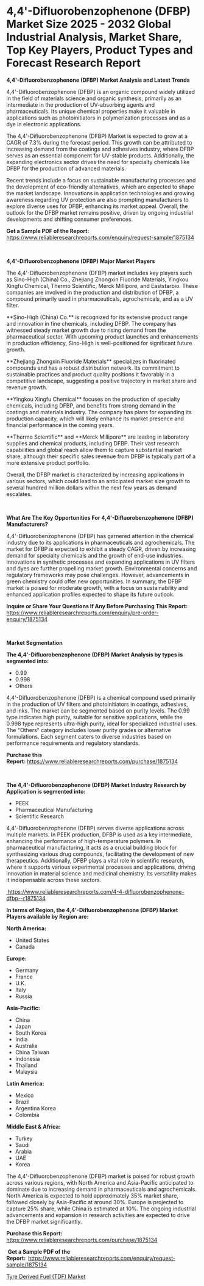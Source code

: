 <p><h1>4,4'-Difluorobenzophenone (DFBP) Market Size 2025 - 2032 Global Industrial Analysis, Market Share, Top Key Players, Product Types and Forecast Research Report</h1></p><p><strong>4,4'-Difluorobenzophenone (DFBP) Market Analysis and Latest Trends</strong></p>
<p><p>4,4'-Difluorobenzophenone (DFBP) is an organic compound widely utilized in the field of materials science and organic synthesis, primarily as an intermediate in the production of UV-absorbing agents and pharmaceuticals. Its unique chemical properties make it valuable in applications such as photoinitiators in polymerization processes and as a dye in electronic applications.</p><p>The 4,4'-Difluorobenzophenone (DFBP) Market is expected to grow at a CAGR of 7.3% during the forecast period. This growth can be attributed to increasing demand from the coatings and adhesives industry, where DFBP serves as an essential component for UV-stable products. Additionally, the expanding electronics sector drives the need for specialty chemicals like DFBP for the production of advanced materials.</p><p>Recent trends include a focus on sustainable manufacturing processes and the development of eco-friendly alternatives, which are expected to shape the market landscape. Innovations in application technologies and growing awareness regarding UV protection are also prompting manufacturers to explore diverse uses for DFBP, enhancing its market appeal. Overall, the outlook for the DFBP market remains positive, driven by ongoing industrial developments and shifting consumer preferences.</p></p>
<p><strong>Get a Sample PDF of the Report:&nbsp;</strong> <a href="https://www.reliableresearchreports.com/enquiry/request-sample/1875134?utm_campaign=2009&utm_medium=2&utm_source=Github&utm_content=ia&utm_term=12012025&utm_id=44-difluorobenzophenone-dfbp">https://www.reliableresearchreports.com/enquiry/request-sample/1875134</a></p>
<p>&nbsp;</p>
<p><strong>4,4'-Difluorobenzophenone (DFBP) Major Market Players</strong></p>
<p><p>The 4,4'-Difluorobenzophenone (DFBP) market includes key players such as Sino-High (China) Co., Zhejiang Zhongxin Fluoride Materials, Yingkou Xingfu Chemical, Thermo Scientific, Merck Millipore, and Eaststarbio. These companies are involved in the production and distribution of DFBP, a compound primarily used in pharmaceuticals, agrochemicals, and as a UV filter.</p><p>**Sino-High (China) Co.** is recognized for its extensive product range and innovation in fine chemicals, including DFBP. The company has witnessed steady market growth due to rising demand from the pharmaceutical sector. With upcoming product launches and enhancements in production efficiency, Sino-High is well-positioned for significant future growth.</p><p>**Zhejiang Zhongxin Fluoride Materials** specializes in fluorinated compounds and has a robust distribution network. Its commitment to sustainable practices and product quality positions it favorably in a competitive landscape, suggesting a positive trajectory in market share and revenue growth.</p><p>**Yingkou Xingfu Chemical** focuses on the production of specialty chemicals, including DFBP, and benefits from strong demand in the coatings and materials industry. The company has plans for expanding its production capacity, which will likely enhance its market presence and financial performance in the coming years.</p><p>**Thermo Scientific** and **Merck Millipore** are leading in laboratory supplies and chemical products, including DFBP. Their vast research capabilities and global reach allow them to capture substantial market share, although their specific sales revenue from DFBP is typically part of a more extensive product portfolio.</p><p>Overall, the DFBP market is characterized by increasing applications in various sectors, which could lead to an anticipated market size growth to several hundred million dollars within the next few years as demand escalates.</p></p>
<p>&nbsp;</p>
<p><strong>What Are The Key Opportunities For 4,4'-Difluorobenzophenone (DFBP) Manufacturers?</strong></p>
<p><p>4,4'-Difluorobenzophenone (DFBP) has garnered attention in the chemical industry due to its applications in pharmaceuticals and agrochemicals. The market for DFBP is expected to exhibit a steady CAGR, driven by increasing demand for specialty chemicals and the growth of end-use industries. Innovations in synthetic processes and expanding applications in UV filters and dyes are further propelling market growth. Environmental concerns and regulatory frameworks may pose challenges. However, advancements in green chemistry could offer new opportunities. In summary, the DFBP market is poised for moderate growth, with a focus on sustainability and enhanced application profiles expected to shape its future outlook.</p></p>
<p><strong>Inquire or Share Your Questions If Any Before Purchasing This Report:</strong> <a href="https://www.reliableresearchreports.com/enquiry/pre-order-enquiry/1875134?utm_campaign=2009&utm_medium=2&utm_source=Github&utm_content=ia&utm_term=12012025&utm_id=44-difluorobenzophenone-dfbp">https://www.reliableresearchreports.com/enquiry/pre-order-enquiry/1875134</a></p>
<p>&nbsp;</p>
<p><strong>Market Segmentation</strong></p>
<p><strong>The 4,4'-Difluorobenzophenone (DFBP) Market Analysis by types is segmented into:</strong></p>
<p><ul><li>0.99</li><li>0.998</li><li>Others</li></ul></p>
<p><p>4,4'-Difluorobenzophenone (DFBP) is a chemical compound used primarily in the production of UV filters and photoinitiators in coatings, adhesives, and inks. The market can be segmented based on purity levels. The 0.99 type indicates high purity, suitable for sensitive applications, while the 0.998 type represents ultra-high purity, ideal for specialized industrial uses. The "Others" category includes lower purity grades or alternative formulations. Each segment caters to diverse industries based on performance requirements and regulatory standards.</p></p>
<p><strong>Purchase this Report:&nbsp;</strong><a href="https://www.reliableresearchreports.com/purchase/1875134?utm_campaign=2009&utm_medium=2&utm_source=Github&utm_content=ia&utm_term=12012025&utm_id=44-difluorobenzophenone-dfbp">https://www.reliableresearchreports.com/purchase/1875134</a></p>
<p>&nbsp;</p>
<p><strong>The 4,4'-Difluorobenzophenone (DFBP) Market Industry Research by Application is segmented into:</strong></p>
<p><ul><li>PEEK</li><li>Pharmaceutical Manufacturing</li><li>Scientific Research</li></ul></p>
<p><p>4,4'-Difluorobenzophenone (DFBP) serves diverse applications across multiple markets. In PEEK production, DFBP is used as a key intermediate, enhancing the performance of high-temperature polymers. In pharmaceutical manufacturing, it acts as a crucial building block for synthesizing various drug compounds, facilitating the development of new therapeutics. Additionally, DFBP plays a vital role in scientific research, where it supports various experimental processes and applications, driving innovation in material science and medicinal chemistry. Its versatility makes it indispensable across these sectors.</p></p>
<p><a href="https://www.reliableresearchreports.com/4-4-difluorobenzophenone-dfbp--r1875134?utm_campaign=2009&utm_medium=2&utm_source=Github&utm_content=ia&utm_term=12012025&utm_id=44-difluorobenzophenone-dfbp">&nbsp;https://www.reliableresearchreports.com/4-4-difluorobenzophenone-dfbp--r1875134</a></p>
<p><strong>In terms of Region, the 4,4'-Difluorobenzophenone (DFBP) Market Players available by Region are:</strong></p>
<p>
    <p> <strong> North America: </strong>
        <ul>
            <li>United States</li>
            <li>Canada</li>
        </ul>
        </p> 
    <p> <strong> Europe: </strong>
        <ul>
            <li>Germany</li>
            <li>France</li>
            <li>U.K.</li>
            <li>Italy</li>
            <li>Russia</li>
        </ul>
        </p> 
    <p> <strong> Asia-Pacific: </strong>
        <ul>
            <li>China</li>
            <li>Japan</li>
            <li>South Korea</li>
            <li>India</li>
            <li>Australia</li>
            <li>China Taiwan</li>
            <li>Indonesia</li>
            <li>Thailand</li>
            <li>Malaysia</li>
        </ul>
        </p> 
    <p> <strong> Latin America: </strong>
        <ul>
            <li>Mexico</li>
            <li>Brazil</li>
            <li>Argentina Korea</li>
            <li>Colombia</li>
        </ul>
        </p> 
    <p> <strong> Middle East & Africa: </strong>
        <ul>
            <li>Turkey</li>
            <li>Saudi</li>
            <li>Arabia</li>
            <li>UAE</li>
            <li>Korea</li>
        </ul>
    </p>
    </p>
<p><p>The 4,4'-Difluorobenzophenone (DFBP) market is poised for robust growth across various regions, with North America and Asia-Pacific anticipated to dominate due to increasing demand in pharmaceuticals and agrochemicals. North America is expected to hold approximately 35% market share, followed closely by Asia-Pacific at around 30%. Europe is projected to capture 25% share, while China is estimated at 10%. The ongoing industrial advancements and expansion in research activities are expected to drive the DFBP market significantly.</p></p>
<p><strong>Purchase this Report: </strong><a href="https://www.reliableresearchreports.com/purchase/1875134?utm_campaign=2009&utm_medium=2&utm_source=Github&utm_content=ia&utm_term=12012025&utm_id=44-difluorobenzophenone-dfbp">https://www.reliableresearchreports.com/purchase/1875134</a></p>
<p>&nbsp;<strong>Get a Sample PDF of the Report:&nbsp;&nbsp;</strong><a href="https://www.reliableresearchreports.com/enquiry/request-sample/1875134?utm_campaign=2009&utm_medium=2&utm_source=Github&utm_content=ia&utm_term=12012025&utm_id=44-difluorobenzophenone-dfbp">https://www.reliableresearchreports.com/enquiry/request-sample/1875134</a></p>
<p><strong></strong></p>
<p><p><a href="https://github.com/hgf64gh/Market-Research-Report-List-1/blob/main/tyre-derived-fuel-tdf-market.md?utm_campaign=2009&utm_medium=2&utm_source=Github&utm_content=ia&utm_term=12012025&utm_id=44-difluorobenzophenone-dfbp">Tyre Derived Fuel (TDF) Market</a></p></p>